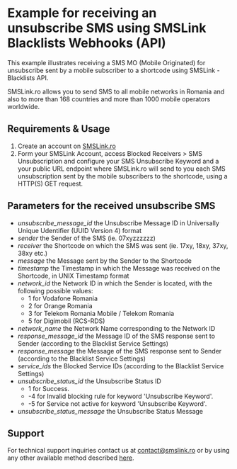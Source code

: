# Example for receiving an unsubscribe SMS using SMSLink Blacklists Webhooks (API)

This example illustrates receiving a SMS MO (Mobile Originated) for unsubscribe sent by a mobile subscriber to a shortcode using SMSLink - Blacklists API. 

SMSLink.ro allows you to send SMS to all mobile networks in Romania and also to more than 168 countries and more than 1000 mobile operators worldwide. 

## Requirements & Usage

1. Create an account on [SMSLink.ro](https://www.smslink.ro/inregistrare/)
2. Form your SMSLink Account, access Blocked Receivers > SMS Unsubscription and configure your SMS Unsubscribe Keyword and a your public URL endpoint where SMSLink.ro will send to you each SMS unsubscription sent by the mobile subscribers to the shortcode, using a HTTP(S) GET request.

## Parameters for the received unsubscribe SMS

- *unsubscribe_message_id* the Unsubscribe Message ID in Universally Unique Udentifier (UUID Version 4) format 
- *sender* the Sender of the SMS (ie. 07xyzzzzzz)
- *receiver* the Shortcode on which the SMS was sent (ie. 17xy, 18xy, 37xy, 38xy etc.)
- *message* the Message sent by the Sender to the Shortcode
- *timestamp* the Timestamp in which the Message was received on the Shortcode, in UNIX Timestamp format
- *network_id* the Network ID in which the Sender is located, with the following possible values:
  - 1 for Vodafone Romania
  - 2 for Orange Romania
  - 3 for Telekom Romania Mobile / Telekom Romania
  - 5 for Digimobil (RCS-RDS)
- *network_name* the Network Name corresponding to the Network ID
- *response_message_id* the Message ID of the SMS response sent to Sender (according to the Blacklist Service Settings)
- *response_message* the Message of the SMS response sent to Sender (according to the Blacklist Service Settings)
- *service_ids* the Blocked Service IDs (according to the Blacklist Service Settings)
- *unsubscribe_status_id* the Unsubscribe Status ID
  - 1 for Success.
  - -4 for Invalid blocking rule for keyword 'Unsubscribe Keyword'.
  - -5 for Service not active for keyword 'Unsubscribe Keyword'.
- *unsubscribe_status_message* the Unsubscribe Status Message

## Support

For technical support inquiries contact us at contact@smslink.ro or by using any other available method described [here](https://www.smslink.ro/contact.php).
